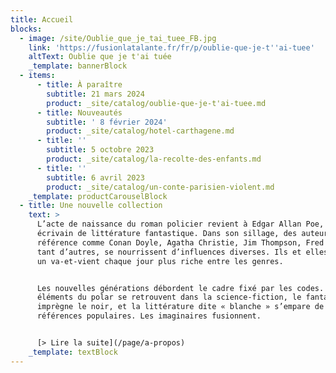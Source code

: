 ```yaml
---
title: Accueil
blocks:
  - image: /site/Oublie_que_je_tai_tuee_FB.jpg
    link: 'https://fusionlatalante.fr/fr/p/oublie-que-je-t''ai-tuee'
    altText: Oublie que je t'ai tuée
    _template: bannerBlock
  - items:
      - title: À paraître
        subtitle: 21 mars 2024
        product: _site/catalog/oublie-que-je-t'ai-tuee.md
      - title: Nouveautés
        subtitle: ' 8 février 2024'
        product: _site/catalog/hotel-carthagene.md
      - title: ''
        subtitle: 5 octobre 2023
        product: _site/catalog/la-recolte-des-enfants.md
      - title: ''
        subtitle: 6 avril 2023
        product: _site/catalog/un-conte-parisien-violent.md
    _template: productCarouselBlock
  - title: Une nouvelle collection
    text: >
      L’acte de naissance du roman policier revient à Edgar Allan Poe, poète et
      écrivain de littérature fantastique. Dans son sillage, des auteurs de
      référence comme Conan Doyle, Agatha Christie, Jim Thompson, Fred Vargas et
      tant d’autres, se nourrissent d’influences diverses. Ils et elles ont créé
      un va-et-vient chaque jour plus riche entre les genres.


      Les nouvelles générations débordent le cadre fixé par les codes. Les
      éléments du polar se retrouvent dans la science-fiction, le fantastique
      imprègne le noir, et la littérature dite « blanche » s’empare de ces
      références populaires. Les imaginaires fusionnent.


      [> Lire la suite](/page/a-propos)
    _template: textBlock
---
```


